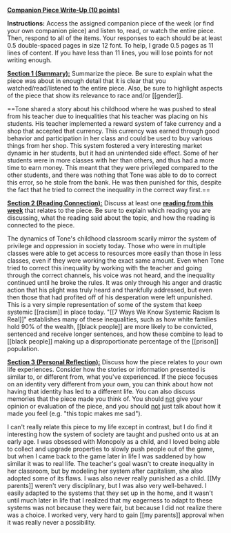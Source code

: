 **<u>Companion Piece Write-Up (10 points)</u>**

**Instructions:** Access the assigned companion piece of the week (or find your own companion piece) and listen to, read, or watch the entire piece. Then, respond to all of the items. Your responses to each should be at least 0.5 double-spaced pages in size 12 font. To help, I grade 0.5 pages as 11 lines of content. If you have less than 11 lines, you will lose points for not writing enough.

**<u>Section 1 (Summary):</u>** Summarize the piece. Be sure to explain what the piece was about in enough detail that it is clear that you watched/read/listened to the entire piece. Also, be sure to highlight aspects of the piece that show its relevance to race and/or [[gender]].

==Tone shared a story about his childhood where he was pushed to steal from his teacher due to inequalities that his teacher was placing on his students. His teacher implemented a reward system of fake currency and a shop that accepted that currency. This currency was earned through good behavior and participation in her class and could be used to buy various things from her shop. This system fostered a very interesting market dynamic in her students, but it had an unintended side effect. Some of her students were in more classes with her than others, and thus had a more time to earn money. This meant that they were privileged compared to the other students, and there was nothing that Tone was able to do to correct this error, so he stole from the bank. He was then punished for this, despite the fact that he tried to correct the inequality in the correct way first.==

**<u>Section 2 (Reading Connection):</u>** Discuss at least one **<u>reading from this week</u>** that relates to the piece. Be sure to explain which reading you are discussing, what the reading said about the topic, and how the reading is connected to the piece.

The dynamics of Tone's childhood classroom scarily mirror the system of privilege and oppression in society today. Those who were in multiple classes were able to get access to resources more easily than those in less classes, even if they were working the exact same amount. Even when Tone tried to correct this inequality by working with the teacher and going through the correct channels, his voice was not heard, and the inequality continued until he broke the rules. It was only through his anger and drastic action that his plight was truly heard and thankfully addressed, but even then those that had profited off of his desperation were left unpunished. This is a very simple representation of some of the system that keep systemic [[racism]] in place today. "[[7 Ways We Know Systemic Racism Is Real]]" establishes many of these inequalities, such as how white families hold 90% of the wealth, [[black people]] are more likely to be convicted, sentenced and receive longer sentences, and how these combine to lead to [[black people]] making up a disproportionate percentage of the [[prison]] population.

**<u>Section 3 (Personal Reflection):</u>** Discuss how the piece relates to your own life experiences. Consider how the stories or information presented is similar to, or different from, what you've experienced. If the piece focuses on an identity very different from your own, you can think about how not having that identity has led to a different life. You can also discuss memories that the piece made you think of. You should <u>not</u> give your opinion or evaluation of the piece, and you should <u>not</u> just talk about how it made you feel (e.g. "this topic makes me sad").

I can't really relate this piece to my life except in contrast, but I do find it interesting how the system of society are taught and pushed onto us at an early age. I was obsessed with Monopoly as a child, and I loved being able to collect and upgrade properties to slowly push people out of the game, but when I came back to the game later in life I was saddened by how similar it was to real life. The teacher's goal wasn't to create inequality in her classroom, but by modeling her system after capitalism, she also adopted some of its flaws. I was also never really punished as a child. [[My parents]] weren't very disciplinary, but I was also very well-behaved. I easily adapted to the systems that they set up in the home, and it wasn't until much later in life that I realized that my eagerness to adapt to these systems was not because they were fair, but because I did not realize there was a choice. I worked very, very hard to gain [[my parents]] approval when it was really never a possibility. 